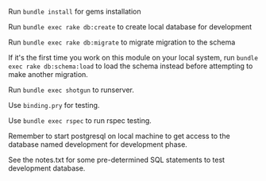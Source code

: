 Run `bundle install` for gems installation

Run `bundle exec rake db:create` to create local database for development

Run `bundle exec rake db:migrate` to migrate migration to the schema

If it's the first time you work on this module on your local system,
run `bundle exec rake db:schema:load` to load the schema instead before
attempting to make another migration.

Run `bundle exec shotgun` to runserver.

Use `binding.pry` for testing. 

Use `bundle exec rspec` to run rspec testing.

Remember to start postgresql on local machine to get access to
the database named development for development phase.

See the notes.txt for some pre-determined SQL statements to test
development database.
